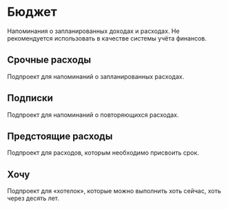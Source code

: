 # Бюджет

Напоминания о запланированных доходах и расходах. Не рекомендуется использовать в качестве системы учёта финансов.

## Срочные расходы

Подпроект для напоминаний о запланированных расходах.

## Подписки

Подпроект для напоминаний о повторяющихся расходах.

## Предстоящие расходы

Подпроект для расходов, которым необходимо присвоить срок.

## Хочу

Подпроект для «хотелок», которые можно выполнить хоть сейчас, хоть через десять лет.
